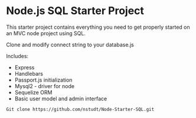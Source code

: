 # Node.js SQL Starter Project

This starter project contains everything you need to get properly started on an MVC node project using SQL.

Clone and modify connect string to your database.js

Includes:

*   Express
*   Handlebars
*   Passport.js initialization
*   Mysql2 - driver for node
*   Sequelize ORM
*   Basic user model and admin interface

`Git clone https://github.com/nstudt/Node-Starter-SQL.git`